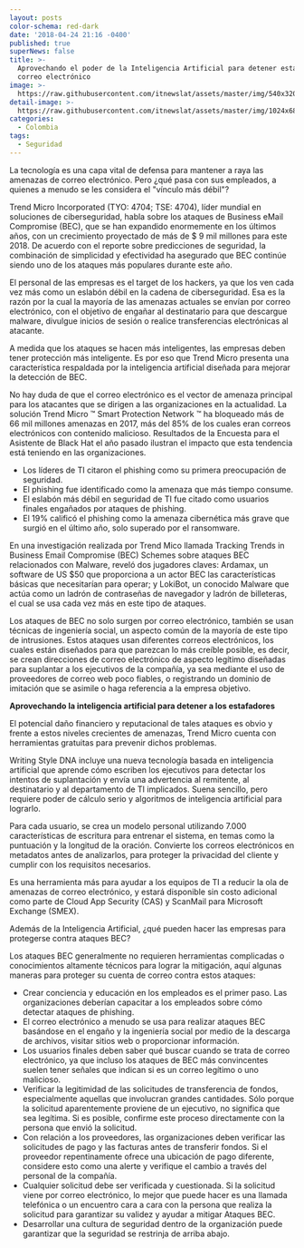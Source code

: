```yaml
---
layout: posts
color-schema: red-dark
date: '2018-04-24 21:16 -0400'
published: true
superNews: false
title: >-
  Aprovechando el poder de la Inteligencia Artificial para detener estafas de
  correo electrónico
image: >-
  https://raw.githubusercontent.com/itnewslat/assets/master/img/540x320/inteligencia-artificial-p.jpg
detail-image: >-
  https://raw.githubusercontent.com/itnewslat/assets/master/img/1024x680/inteligencia-artificial-g.jpg
categories:
  - Colombia
tags:
  - Seguridad
---
```


La tecnología es una capa vital de defensa para mantener a raya las amenazas de correo electrónico. Pero ¿qué pasa con sus empleados, a quienes a menudo se les considera el "vínculo más débil"?

Trend Micro Incorporated (TYO: 4704; TSE: 4704), líder mundial en soluciones de ciberseguridad, habla sobre los ataques de Business eMail Compromise (BEC), que se han expandido enormemente en los últimos años, con un crecimiento proyectado de más de $ 9 mil millones para este 2018. De acuerdo con el reporte sobre predicciones de seguridad, la combinación de simplicidad y efectividad ha asegurado que BEC continúe siendo uno de los ataques más populares durante este año. 

El personal de las empresas es el target de los hackers, ya que los ven cada vez más como un eslabón débil en la cadena de ciberseguridad. Esa es la razón por la cual la mayoría de las amenazas actuales se envían por correo electrónico, con el objetivo de engañar al destinatario para que descargue malware, divulgue inicios de sesión o realice transferencias electrónicas al atacante. 

A medida que los ataques se hacen más inteligentes, las empresas deben tener protección más inteligente. Es por eso que Trend Micro presenta una característica respaldada por la inteligencia artificial diseñada para mejorar la detección de BEC.

No hay duda de que el correo electrónico es el vector de amenaza principal para los atacantes que se dirigen a las organizaciones en la actualidad. La solución Trend Micro ™ Smart Protection Network ™ ha bloqueado más de 66 mil millones amenazas en 2017, más del 85% de los cuales eran correos electrónicos con contenido malicioso.
Resultados de la Encuesta para el Asistente de Black Hat el año pasado ilustran el impacto que esta tendencia está teniendo en las organizaciones. 

- Los líderes de TI citaron el phishing como su primera preocupación de seguridad. 
- El phishing fue identificado como la amenaza que más tiempo consume.
- El eslabón más débil en seguridad de TI fue citado como usuarios finales engañados por ataques de phishing.
- El 19% calificó el phishing como la amenaza cibernética más grave que surgió en el último año, solo superado por el ransomware.

En una investigación realizada por Trend Mico llamada Tracking Trends in Business Email Compromise (BEC)
Schemes sobre ataques BEC relacionados con Malware, reveló dos jugadores claves:  Ardamax, un software de US $50 que proporciona a un actor BEC las características básicas que necesitarían para operar; y LokiBot, un conocido Malware que actúa como un ladrón de contraseñas de navegador y ladrón de billeteras, el cual se usa cada vez más en este tipo de ataques.  

Los ataques de BEC no solo surgen por correo electrónico, también se usan técnicas de ingeniería social, un aspecto común de la mayoría de este tipo de intrusiones. Estos ataques usan diferentes correos electrónicos, los cuales están diseñados para que parezcan lo más creíble posible, es decir, se crean direcciones de correo electrónico de aspecto legítimo diseñadas para suplantar a los ejecutivos de la compañía, ya sea mediante el uso de proveedores de correo web poco fiables, o registrando un dominio de imitación que se asimile o haga referencia a la empresa objetivo.

**Aprovechando la inteligencia artificial para detener a los estafadores**

El potencial daño financiero y reputacional de tales ataques es obvio y frente a estos niveles crecientes de amenazas, Trend Micro cuenta con herramientas gratuitas para prevenir dichos problemas.

Writing Style DNA incluye una nueva tecnología basada en inteligencia artificial que aprende cómo escriben los ejecutivos para detectar los intentos de suplantación y envía una advertencia al remitente, al destinatario y al departamento de TI implicados. Suena sencillo, pero requiere poder de cálculo serio y algoritmos de inteligencia artificial para lograrlo. 

Para cada usuario, se crea un modelo personal utilizando 7.000 características de escritura para entrenar el sistema, en temas como la puntuación y la longitud de la oración. Convierte los correos electrónicos en metadatos antes de analizarlos, para proteger la privacidad del cliente y cumplir con los requisitos necesarios. 

Es una herramienta más para ayudar a los equipos de TI a reducir la ola de amenazas de correo electrónico, y estará disponible sin costo adicional como parte de Cloud App Security (CAS) y ScanMail para Microsoft Exchange (SMEX).

Además de la Inteligencia Artificial, ¿qué pueden hacer las empresas para protegerse contra ataques BEC?

Los ataques BEC generalmente no requieren herramientas complicadas o conocimientos altamente técnicos para lograr la mitigación, aquí algunas maneras para proteger su cuenta de correo contra estos ataques:

- Crear conciencia y educación en los empleados es el primer paso. Las organizaciones deberían capacitar a los empleados sobre cómo detectar ataques de phishing.
- El correo electrónico a menudo se usa para realizar ataques BEC basándose en el engaño y la ingeniería social por medio de la descarga de archivos, visitar sitios web o proporcionar información. 
- Los usuarios finales deben saber qué buscar cuando se trata de correo electrónico, ya que incluso los ataques de BEC más convincentes suelen tener señales que indican si es un correo legítimo o uno malicioso.
- Verificar la legitimidad de las solicitudes de transferencia de fondos, especialmente aquellas que involucran grandes cantidades. Sólo porque la solicitud aparentemente proviene de un ejecutivo, no significa que sea legítima. Si es posible, confirme este proceso directamente con la persona que envió la solicitud.
- Con relación a los proveedores, las organizaciones deben verificar las solicitudes de pago y las facturas antes de transferir fondos. Si el proveedor repentinamente ofrece una ubicación de pago diferente, considere esto como una alerte y verifique el cambio a través del personal de la compañía.
- Cualquier solicitud debe ser verificada y cuestionada. Si la solicitud viene por correo electrónico, lo mejor que puede hacer es una llamada telefónica o un encuentro cara a cara con la persona que realiza la solicitud para garantizar su validez y ayudar a mitigar Ataques BEC.
- Desarrollar una cultura de seguridad dentro de la organización puede garantizar que la seguridad se restrinja de arriba abajo.
 

